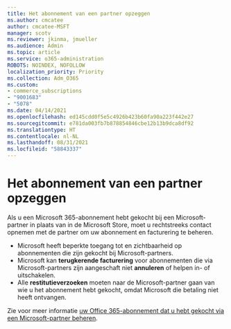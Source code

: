 ```yaml
---
title: Het abonnement van een partner opzeggen
ms.author: cmcatee
author: cmcatee-MSFT
manager: scotv
ms.reviewer: jkinma, jmueller
ms.audience: Admin
ms.topic: article
ms.service: o365-administration
ROBOTS: NOINDEX, NOFOLLOW
localization_priority: Priority
ms.collection: Adm_O365
ms.custom:
- commerce_subscriptions
- "9001683"
- "5078"
ms.date: 04/14/2021
ms.openlocfilehash: ed145cdd0f5e5c4926b423b60fa90a223f442e27
ms.sourcegitcommit: e781da003fb7b878854846cbe12b13b9dca8df92
ms.translationtype: HT
ms.contentlocale: nl-NL
ms.lasthandoff: 08/31/2021
ms.locfileid: "58843337"
---
```

# <a name="cancel-subscription-from-partner"></a>Het abonnement van een partner opzeggen

Als u een Microsoft 365-abonnement hebt gekocht bij een Microsoft-partner in plaats van in de Microsoft Store, moet u rechtstreeks contact opnemen met de partner om uw abonnement en facturering te beheren.

- Microsoft heeft beperkte toegang tot en zichtbaarheid op abonnementen die zijn gekocht bij Microsoft-partners. 
- Microsoft kan **terugkerende facturering** voor abonnementen die via Microsoft-partners zijn aangeschaft niet **annuleren** of helpen in- of uitschakelen. 
- Alle **restitutieverzoeken** moeten naar de Microsoft-partner gaan van wie u het abonnement hebt gekocht, omdat Microsoft die betaling niet heeft ontvangen. 

Zie voor meer informatie [uw Office 365-abonnement dat u hebt gekocht via een Microsoft-partner beheren](https://support.microsoft.com/help/4230739/microsoft-account-manage-office-365-subscription-from-third-party). 
